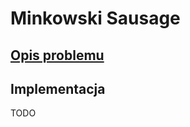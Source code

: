 # Minkowski Sausage

## [Opis problemu](../../../../algorithms/fractals/minkowski-sausage.md)

## Implementacja

TODO
